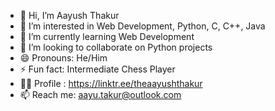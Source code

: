 - 👋 Hi, I’m Aayush Thakur
- 👀 I’m interested in Web Development, Python, C, C++, Java
- 🌱 I’m currently learning Web Development
- 💞️ I’m looking to collaborate on Python projects
- 😄 Pronouns: He/Him
- ⚡ Fun fact: Intermediate Chess Player
- 👨‍💻 Profile : https://linktr.ee/theaayushthakur
- 📫 Reach me: aayu.takur@outlook.com
<!---
theaayushthakur/theaayushthakur is a ✨ special ✨ repository because its `README.md` (this file) appears on your GitHub profile.
You can click the Preview link to take a look at your changes.
--->
